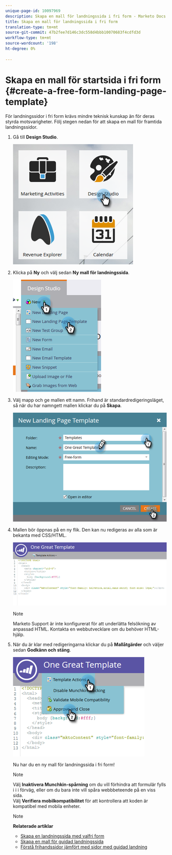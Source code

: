 ```yaml
---
unique-page-id: 10097969
description: Skapa en mall för landningssida i fri form - Marketo Docs - Produktdokumentation
title: Skapa en mall för landningssida i fri form
translation-type: tm+mt
source-git-commit: 47b2fee7d146c3dc558d4bbb10070683f4cdfd3d
workflow-type: tm+mt
source-wordcount: '198'
ht-degree: 0%

---
```



# Skapa en mall för startsida i fri form {#create-a-free-form-landing-page-template}

För landningssidor i fri form krävs mindre teknisk kunskap än för deras styrda motsvarigheter. Följ stegen nedan för att skapa en mall för framtida landningssidor.

1. Gå till **Design Studio**.

   ![](assets/one.png)

1. Klicka på **Ny** och välj sedan **Ny mall för landningssida**.

   ![](assets/two.png)

1. Välj mapp och ge mallen ett namn. Frihand är standardredigeringsläget, så när du har namngett mallen klickar du på **Skapa**.

   ![](assets/three.png)

1. Mallen bör öppnas på en ny flik. Den kan nu redigeras av alla som är bekanta med CSS/HTML.

   ![](assets/four.png)

   >[!NOTE]
   >
   >Marketo Support är inte konfigurerat för att underlätta felsökning av anpassad HTML. Kontakta en webbutvecklare om du behöver HTML-hjälp.

1. När du är klar med redigeringarna klickar du på **Mallåtgärder** och väljer sedan **Godkänn och stäng**.

   ![](assets/five.png)

   Nu har du en ny mall för landningssida i fri form!

   >[!NOTE]
   >
   >Välj **Inaktivera Munchkin-spårning** om du vill förhindra att formulär fylls i i i förväg, eller om du bara inte vill spåra webbbeteende på en viss sida.\
   >Välj **Verifiera mobilkompatibilitet** för att kontrollera att koden är kompatibel med mobila enheter.

   >[!NOTE]
   >
   >**Relaterade artiklar**
   >
   >    
   >    
   >    * [Skapa en landningssida med valfri form](../../../../product-docs/demand-generation/landing-pages/free-form-landing-pages/create-a-free-form-landing-page.md)
   >    * [Skapa en mall för guidad landningssida](create-a-guided-landing-page-template.md)
   >    * [Förstå frihandssidor jämfört med sidor med guidad landning](../../../../product-docs/demand-generation/landing-pages/understanding-landing-pages/understanding-free-form-vs-guided-landing-pages.md)


